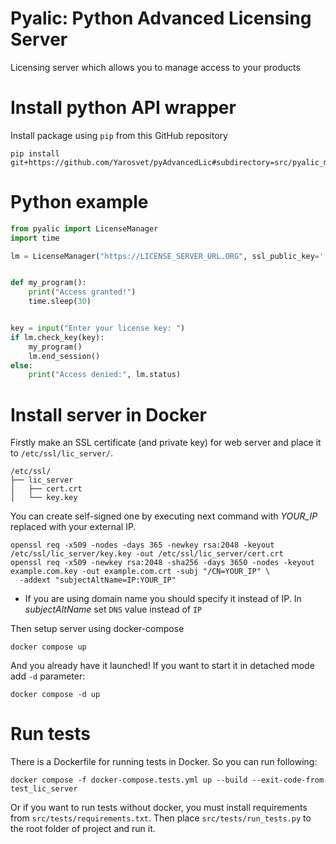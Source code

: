# Pyalic: Python Advanced Licensing Server

Licensing server which allows you to manage access to your products

# Install python API wrapper

Install package using `pip` from this GitHub repository

```shell
pip install git+https://github.com/Yarosvet/pyAdvancedLic#subdirectory=src/pyalic_module
```

# Python example

```python
from pyalic import LicenseManager
import time

lm = LicenseManager("https://LICENSE_SERVER_URL.ORG", ssl_public_key='./trusted_cert.pem')


def my_program():
    print("Access granted!")
    time.sleep(30)


key = input("Enter your license key: ")
if lm.check_key(key):
    my_program()
    lm.end_session()
else:
    print("Access denied:", lm.status)
```

# Install server  in Docker

Firstly make an SSL certificate (and private key) for web server and place it to `/etc/ssl/lic_server/`.

```
/etc/ssl/
├── lic_server
│   ├── cert.crt
│   └── key.key

```

You can create self-signed one by executing next command with _YOUR_IP_ replaced with your external IP.

```shell
openssl req -x509 -nodes -days 365 -newkey rsa:2048 -keyout /etc/ssl/lic_server/key.key -out /etc/ssl/lic_server/cert.crt
openssl req -x509 -newkey rsa:2048 -sha256 -days 3650 -nodes -keyout example.com.key -out example.com.crt -subj "/CN=YOUR_IP" \
  -addext "subjectAltName=IP:YOUR_IP"
```

* If you are using domain name you should specify it instead of IP. In _subjectAltName_ set `DNS` value instead of `IP`

Then setup server using docker-compose

```shell
docker compose up
```

And you already have it launched! If you want to start it in detached mode add `-d` parameter:

```shell
docker compose -d up
```

# Run tests

There is a Dockerfile for running tests in Docker. So you can run following:

```shell
docker compose -f docker-compose.tests.yml up --build --exit-code-from test_lic_server
```

Or if you want to run tests without docker, you must install requirements from `src/tests/requirements.txt`.
Then place `src/tests/run_tests.py` to the root folder of project and run it.